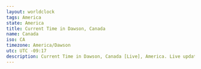 ```yaml
---
layout: worldclock
tags: America
state: America
title: Current Time in Dawson, Canada
name: Canada
iso: CA
timezone: America/Dawson
utc: UTC -09:17
description: Current Time in Dawson, Canada [Live], America. Live update now time in Dawson, timezone America/Dawson, UTC -09:17, Country ISO code & Current Local Time.
---
```


